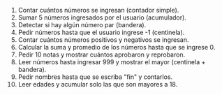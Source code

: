 1. Contar cuántos números se ingresan (contador simple).
2. Sumar 5 números ingresados por el usuario (acumulador).
3. Detectar si hay algún número par (bandera).
4. Pedir números hasta que el usuario ingrese -1 (centinela).
5. Contar cuántos números positivos y negativos se ingresan.
6. Calcular la suma y promedio de los números hasta que se ingrese 0.
7. Pedir 10 notas y mostrar cuántos aprobaron y reprobaron.
8. Leer números hasta ingresar 999 y mostrar el mayor (centinela + bandera).
9. Pedir nombres hasta que se escriba "fin" y contarlos.
10. Leer edades y acumular solo las que son mayores a 18.
